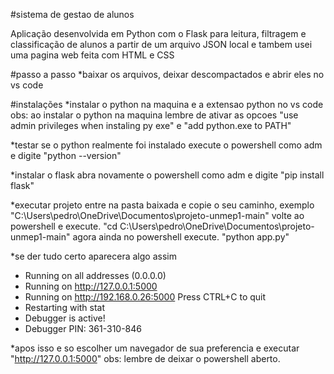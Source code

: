 #sistema de gestao de alunos

Aplicação desenvolvida em Python com o Flask para leitura, filtragem e classificação de alunos a partir de um arquivo JSON local e tambem usei uma pagina web feita com HTML e CSS

#passo a passo
*baixar os arquivos, deixar descompactados e abrir eles no vs code

#instalações
*instalar o python na maquina e a extensao python no vs code
obs: ao instalar o python na maquina lembre de ativar as opcoes "use admin privileges when instaling py exe" e "add python.exe to PATH"

*testar se o python realmente foi instalado
execute o powershell como adm e digite "python --version"

*instalar o flask
abra novamente o powershell como adm e digite "pip install flask"

*executar projeto
entre na pasta baixada e copie o seu caminho, exemplo "C:\Users\pedro\OneDrive\Documentos\projeto-unmep1-main"
volte ao powershell e execute. "cd C:\Users\pedro\OneDrive\Documentos\projeto-unmep1-main"
agora ainda no powershell execute. "python app.py"

*se der tudo certo aparecera algo assim

 * Running on all addresses (0.0.0.0)
 * Running on http://127.0.0.1:5000
 * Running on http://192.168.0.26:5000
Press CTRL+C to quit
 * Restarting with stat
 * Debugger is active!
 * Debugger PIN: 361-310-846

*apos isso e so escolher um navegador de sua preferencia e executar "http://127.0.0.1:5000"
obs: lembre de deixar o powershell aberto.
